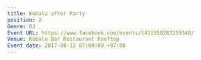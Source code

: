 ```yaml
---
title: Kobala after Party
position: 2
Genre: DJ
Event URL: https://www.facebook.com/events/1411558282259340/
Venue: Kobala Bar Restaurant Rooftop
Event date: 2017-08-12 07:00:00 +07:00
---
```



